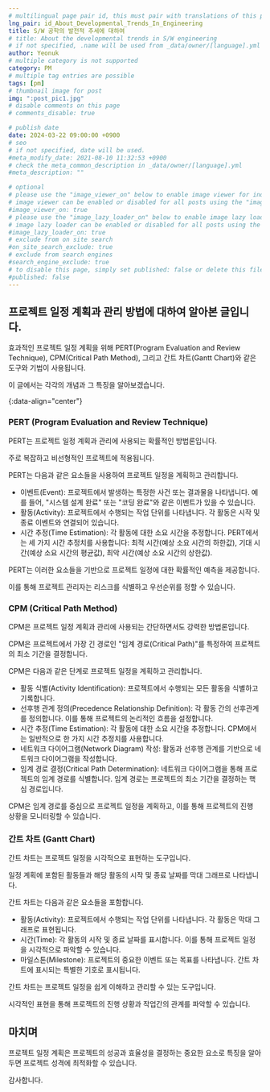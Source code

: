 ```yaml
---
# multilingual page pair id, this must pair with translations of this page. (This name must be unique)
lng_pair: id_About_Developmental_Trends_In_Engineering
title: S/W 공학의 발전적 추세에 대하여
# title: About the developmental trends in S/W engineering
# if not specified, .name will be used from _data/owner/[language].yml
author: Yeonuk
# multiple category is not supported
category: PM
# multiple tag entries are possible
tags: [pm]
# thumbnail image for post
img: ":post_pic1.jpg"
# disable comments on this page
# comments_disable: true

# publish date
date: 2024-03-22 09:00:00 +0900
# seo
# if not specified, date will be used.
#meta_modify_date: 2021-08-10 11:32:53 +0900
# check the meta_common_description in _data/owner/[language].yml
#meta_description: ""

# optional
# please use the "image_viewer_on" below to enable image viewer for individual pages or posts (_posts/ or [language]/_posts folders).
# image viewer can be enabled or disabled for all posts using the "image_viewer_posts: true" setting in _data/conf/main.yml.
#image_viewer_on: true
# please use the "image_lazy_loader_on" below to enable image lazy loader for individual pages or posts (_posts/ or [language]/_posts folders).
# image lazy loader can be enabled or disabled for all posts using the "image_lazy_loader_posts: true" setting in _data/conf/main.yml.
#image_lazy_loader_on: true
# exclude from on site search
#on_site_search_exclude: true
# exclude from search engines
#search_engine_exclude: true
# to disable this page, simply set published: false or delete this file
#published: false
---
```


<!-- outline-start -->

## 프로젝트 일정 계획과 관리 방법에 대하여 알아본 글입니다.

효과적인 프로젝트 일정 계획을 위해 PERT(Program Evaluation and Review Technique), CPM(Critical Path Method), 그리고 간트 차트(Gantt Chart)와 같은 도구와 기법이 사용됩니다.

이 글에서는 각각의 개념과 그 특징을 알아보겠습니다.

{:data-align="center"}

<!-- outline-end -->

### PERT (Program Evaluation and Review Technique)

PERT는 프로젝트 일정 계획과 관리에 사용되는 확률적인 방법론입니다.

주로 복잡하고 비선형적인 프로젝트에 적용됩니다.

PERT는 다음과 같은 요소들을 사용하여 프로젝트 일정을 계획하고 관리합니다.

- 이벤트(Event): 프로젝트에서 발생하는 특정한 사건 또는 결과물을 나타냅니다. 예를 들어, "시스템 설계 완료" 또는 "코딩 완료"와 같은 이벤트가 있을 수 있습니다.
- 활동(Activity): 프로젝트에서 수행되는 작업 단위를 나타냅니다. 각 활동은 시작 및 종료 이벤트와 연결되어 있습니다.
- 시간 추정(Time Estimation): 각 활동에 대한 소요 시간을 추정합니다. PERT에서는 세 가지 시간 추정치를 사용합니다: 최적 시간(예상 소요 시간의 하한값), 기대 시간(예상 소요 시간의 평균값), 최악 시간(예상 소요 시간의 상한값).

PERT는 이러한 요소들을 기반으로 프로젝트 일정에 대한 확률적인 예측을 제공합니다.

이를 통해 프로젝트 관리자는 리스크를 식별하고 우선순위를 정할 수 있습니다.

### CPM (Critical Path Method)

CPM은 프로젝트 일정 계획과 관리에 사용되는 간단하면서도 강력한 방법론입니다.

CPM은 프로젝트에서 가장 긴 경로인 "임계 경로(Critical Path)"를 특정하여 프로젝트의 최소 기간을 결정합니다.

CPM은 다음과 같은 단계로 프로젝트 일정을 계획하고 관리합니다.

- 활동 식별(Activity Identification): 프로젝트에서 수행되는 모든 활동을 식별하고 기록합니다.
- 선후행 관계 정의(Precedence Relationship Definition): 각 활동 간의 선후관계를 정의합니다. 이를 통해 프로젝트의 논리적인 흐름을 설정합니다.
- 시간 추정(Time Estimation): 각 활동에 대한 소요 시간을 추정합니다. CPM에서는 일반적으로 한 가지 시간 추정치를 사용합니다.
- 네트워크 다이어그램(Network Diagram) 작성: 활동과 선후행 관계를 기반으로 네트워크 다이어그램을 작성합니다.
- 임계 경로 결정(Critical Path Determination): 네트워크 다이어그램을 통해 프로젝트의 임계 경로를 식별합니다. 임계 경로는 프로젝트의 최소 기간을 결정하는 핵심 경로입니다.

CPM은 임계 경로를 중심으로 프로젝트 일정을 계획하고, 이를 통해 프로젝트의 진행 상황을 모니터링할 수 있습니다.

### 간트 차트 (Gantt Chart)

간트 차트는 프로젝트 일정을 시각적으로 표현하는 도구입니다.

일정 계획에 포함된 활동들과 해당 활동의 시작 및 종료 날짜를 막대 그래프로 나타냅니다.

간트 차트는 다음과 같은 요소들을 포함합니다.

- 활동(Activity): 프로젝트에서 수행되는 작업 단위를 나타냅니다. 각 활동은 막대 그래프로 표현됩니다.
- 시간(Time): 각 활동의 시작 및 종료 날짜를 표시합니다. 이를 통해 프로젝트 일정을 시각적으로 파악할 수 있습니다.
- 마일스톤(Milestone): 프로젝트의 중요한 이벤트 또는 목표를 나타냅니다. 간트 차트에 표시되는 특별한 기호로 표시됩니다.

간트 차트는 프로젝트 일정을 쉽게 이해하고 관리할 수 있는 도구입니다.

시각적인 표현을 통해 프로젝트의 진행 상황과 작업간의 관계를 파악할 수 있습니다.

## 마치며

프로젝트 일정 계획은 프로젝트의 성공과 효율성을 결정하는 중요한 요소로 특징을 알아두면 프로젝트 성격에 최적화할 수 있습니다.

감사합니다.
